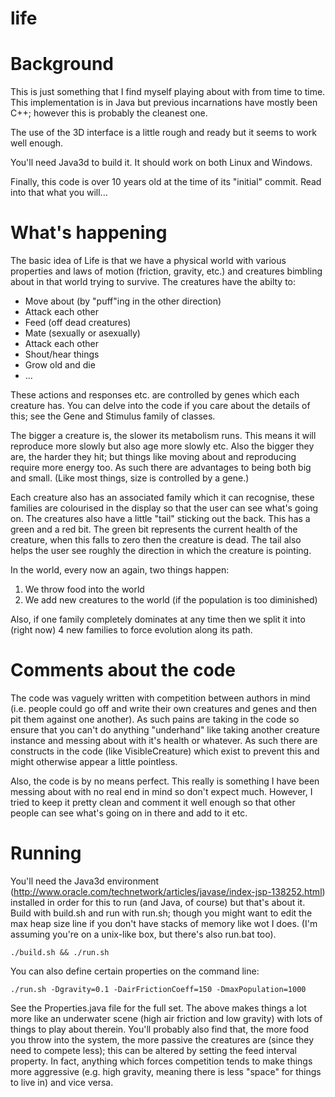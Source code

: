 # life

Background
==========

This is just something that I find myself playing about with from time to
time. This implementation is in Java but previous incarnations have mostly
been C++; however this is probably the cleanest one.

The use of the 3D interface is a little rough and ready but it seems to work
well enough.

You'll need Java3d to build it. It should work on both Linux and Windows.

Finally, this code is over 10 years old at the time of its "initial"
commit. Read into that what you will...

What's happening
================

The basic idea of Life is that we have a physical world with various
properties and laws of motion (friction, gravity, etc.) and creatures bimbling
about in that world trying to survive. The creatures have the abilty to:
  - Move about (by "puff"ing in the other direction)
  - Attack each other
  - Feed (off dead creatures)
  - Mate (sexually or asexually)
  - Attack each other
  - Shout/hear things
  - Grow old and die
  - ...

These actions and responses etc. are controlled by genes which each creature
has. You can delve into the code if you care about the details of this; see
the Gene and Stimulus family of classes.

The bigger a creature is, the slower its metabolism runs. This means it will
reproduce more slowly but also age more slowly etc. Also the bigger they are,
the harder they hit; but things like moving about and reproducing require more
energy too. As such there are advantages to being both big and small. (Like
most things, size is controlled by a gene.)

Each creature also has an associated family which it can recognise, these
families are colourised in the display so that the user can see what's going
on. The creatures also have a little "tail" sticking out the back. This has a
green and a red bit. The green bit represents the current health of the
creature, when this falls to zero then the creature is dead. The tail also
helps the user see roughly the direction in which the creature is pointing.

In the world, every now an again, two things happen:
  1. We throw food into the world
  2. We add new creatures to the world (if the population is too diminished)

Also, if one family completely dominates at any time then we split it into
(right now) 4 new families to force evolution along its path.


Comments about the code
=======================

The code was vaguely written with competition between authors in mind (i.e.
people could go off and write their own creatures and genes and then pit them
against one another). As such pains are taking in the code so ensure that you
can't do anything "underhand" like taking another creature instance and
messing about with it's health or whatever. As such there are constructs in
the code (like VisibleCreature) which exist to prevent this and might
otherwise appear a little pointless.

Also, the code is by no means perfect. This really is something I have been
messing about with no real end in mind so don't expect much. However, I tried to
keep it pretty clean and comment it well enough so that other people can see
what's going on in there and add to it etc.


Running
=======

You'll need the Java3d environment (http://www.oracle.com/technetwork/articles/javase/index-jsp-138252.html)
installed in order for this to run (and Java, of course) but that's about it.
Build with build.sh and run with run.sh; though you might want to edit the max
heap size line if you don't have stacks of memory like wot I does. (I'm
assuming you're on a unix-like box, but there's also run.bat too).

```./build.sh && ./run.sh```

You can also define certain properties on the command line:

```./run.sh -Dgravity=0.1 -DairFrictionCoeff=150 -DmaxPopulation=1000```

See the Properties.java file for the full set. The above makes things a lot
more like an underwater scene (high air friction and low gravity) with lots of
things to play about therein. You'll probably also find that, the more food
you throw into the system, the more passive the creatures are (since they need
to compete less); this can be altered by setting the feed interval property.
In fact, anything which forces competition tends to make things more
aggressive (e.g. high gravity, meaning there is less "space" for things to
live in) and vice versa.
